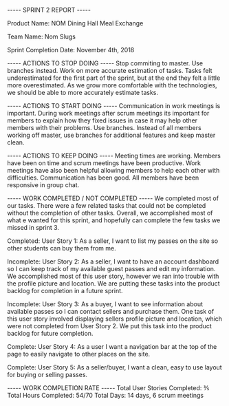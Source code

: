 ﻿----- SPRINT 2 REPORT -----

Product Name: NOM Dining Hall Meal Exchange

Team Name: Nom Slugs

Sprint Completion Date: November 4th, 2018

----- ACTIONS TO STOP DOING -----
Stop commiting to master. Use branches instead.
Work on more accurate estimation of tasks. Tasks felt underestimated for the first part of the sprint, but at the end they felt a little more overestimated. As we grow more comfortable with the technologies, we should be able to more accurately estimate tasks.

----- ACTIONS TO START DOING -----
Communication in work meetings is important. During work meetings after scrum meetings its important for members to explain how they fixed issues in case it may help other members with their problems.
Use branches. Instead of all members working off master, use branches for additional features and keep master clean.

----- ACTIONS TO KEEP DOING -----
Meeting times are working. Members have been on time and scrum meetings have been productive. Work meetings have also been helpful allowing members to help each other with difficulties. 
Communication has been good. All members have been responsive in group chat.

----- WORK COMPLETED / NOT COMPLETED -----
We completed most of our tasks. There were a few related tasks that could not be completed without the completion of other tasks. Overall, we accomplished most of what e wanted for this sprint, and hopefully can complete the few tasks we missed in sprint 3.

Completed: User Story 1: As a seller, I want to list my passes on the site so other students can buy them from me.

Incomplete: User Story 2: As a seller, I want to have an account dashboard so I can keep track of my available guest passes and edit my information.
We accomplished most of this user story, however we ran into trouble with the profile picture and location. We are putting these tasks into the product backlog for completion in a future sprint.

Incomplete: User Story 3: As a buyer, I want to see information about available passes so I can contact sellers and purchase them.
One task of this user story involved displaying sellers profile picture and location, which were not completed from User Story 2. We put this task into the product backlog for future completion.

Complete: User Story 4: As a user I want a navigation bar at the top of the page to easily navigate to other places on the site.

Complete: User Story 5: As a seller/buyer, I want a clean, easy to use layout for buying or selling passes.

----- WORK COMPLETION RATE -----
Total User Stories Completed: ⅗
Total Hours Completed: 54/70
Total Days: 14 days, 6 scrum meetings



